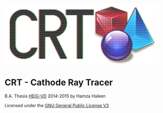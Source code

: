 ![Logo](res/logo/logo.png)

# CRT - Cathode Ray Tracer

B.A. Thesis [HEIG-VD](http://www.heig-vd.ch) 2014-2015 by Hamza Haiken

Licensed under the [GNU General Public License V3](http://www.gnu.org/licenses/)
